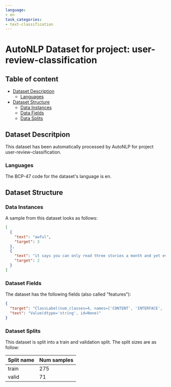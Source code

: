 ```yaml
---
language:
- en
task_categories:
- text-classification
---
```

# AutoNLP Dataset for project: user-review-classification

## Table of content
- [Dataset Description](#dataset-description)
    - [Languages](#languages)
- [Dataset Structure](#dataset-structure)
  - [Data Instances](#data-instances)
  - [Data Fields](#data-fields)
  - [Data Splits](#data-splits)

## Dataset Descritpion

This dataset has been automatically processed by AutoNLP for project user-review-classification.

### Languages

The BCP-47 code for the dataset's language is en.

## Dataset Structure

### Data Instances

A sample from this dataset looks as follows:

```json
[
  {
    "text": "awful",
    "target": 3
  },
  {
    "text": "it says you can only read three stories a month and yet everything i clicked on was blank and now it[...]",
    "target": 2
  }
]
```

### Dataset Fields

The dataset has the following fields (also called "features"):

```json
{
  "target": "ClassLabel(num_classes=4, names=['CONTENT', 'INTERFACE', 'SUBSCRIPTION', 'USER_EXPERIENCE'], names_file=None, id=None)",
  "text": "Value(dtype='string', id=None)"
}
```

### Dataset Splits

This dataset is split into a train and validation split. The split sizes are as follow:

| Split name   | Num samples         |
| ------------ | ------------------- |
| train        | 275 |
| valid        | 71 |
